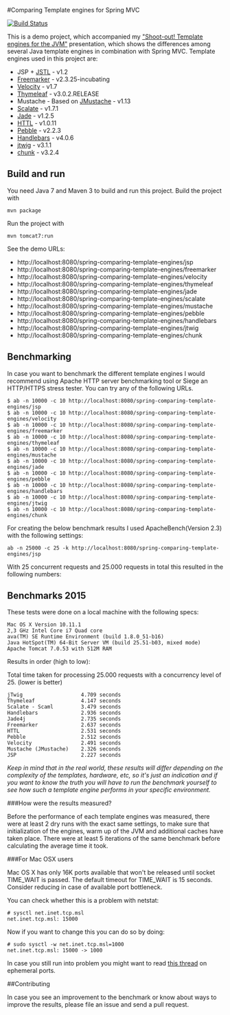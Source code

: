 #Comparing Template engines for Spring MVC

[![Build Status](https://travis-ci.org/jreijn/spring-comparing-template-engines.png?branch=master)](https://travis-ci.org/jreijn/spring-comparing-template-engines)

This is a demo project, which accompanied my ["Shoot-out! Template engines for the JVM"](http://www.slideshare.net/jreijn/comparing-templateenginesjvm) presentation, which shows the differences among several Java template engines in combination with Spring MVC. Template engines used in this project are:

* JSP + [JSTL](https://jstl.java.net/) - v1.2
* [Freemarker](http://www.freemarker.org/) - v2.3.25-incubating
* [Velocity](http://velocity.apache.org/) - v1.7
* [Thymeleaf](http://www.thymeleaf.org/) - v3.0.2.RELEASE
* Mustache - Based on [JMustache](https://github.com/samskivert/jmustache) - v1.13
* [Scalate](http://scalate.fusesource.org/)  - v1.7.1
* [Jade](https://github.com/neuland/jade4j) - v1.2.5
* [HTTL](http://httl.github.io/en/) - v1.0.11
* [Pebble](http://www.mitchellbosecke.com/pebble/home) - v2.2.3
* [Handlebars](https://github.com/jknack/handlebars.java) - v4.0.6
* [jtwig](https://github.com/jtwig/jtwig) - v3.1.1
* [chunk](https://github.com/tomj74/chunk-templates) - v3.2.4


## Build and run
You need Java 7 and Maven 3 to build and run this project.
Build the project with

    mvn package

Run the project with

    mvn tomcat7:run

See the demo URLs:

  - http://localhost:8080/spring-comparing-template-engines/jsp
  - http://localhost:8080/spring-comparing-template-engines/freemarker
  - http://localhost:8080/spring-comparing-template-engines/velocity
  - http://localhost:8080/spring-comparing-template-engines/thymeleaf
  - http://localhost:8080/spring-comparing-template-engines/jade
  - http://localhost:8080/spring-comparing-template-engines/scalate
  - http://localhost:8080/spring-comparing-template-engines/mustache
  - http://localhost:8080/spring-comparing-template-engines/pebble
  - http://localhost:8080/spring-comparing-template-engines/handlebars
  - http://localhost:8080/spring-comparing-template-engines/jtwig
  - http://localhost:8080/spring-comparing-template-engines/chunk

## Benchmarking

In case you want to benchmark the different template engines I would recommend using Apache HTTP server benchmarking tool or Siege an HTTP/HTTPS stress tester.
You can try any of the following URLs.

    $ ab -n 10000 -c 10 http://localhost:8080/spring-comparing-template-engines/jsp
    $ ab -n 10000 -c 10 http://localhost:8080/spring-comparing-template-engines/velocity
    $ ab -n 10000 -c 10 http://localhost:8080/spring-comparing-template-engines/freemarker
    $ ab -n 10000 -c 10 http://localhost:8080/spring-comparing-template-engines/thymeleaf
    $ ab -n 10000 -c 10 http://localhost:8080/spring-comparing-template-engines/mustache
    $ ab -n 10000 -c 10 http://localhost:8080/spring-comparing-template-engines/jade
    $ ab -n 10000 -c 10 http://localhost:8080/spring-comparing-template-engines/pebble
    $ ab -n 10000 -c 10 http://localhost:8080/spring-comparing-template-engines/handlebars
    $ ab -n 10000 -c 10 http://localhost:8080/spring-comparing-template-engines/jtwig
    $ ab -n 10000 -c 10 http://localhost:8080/spring-comparing-template-engines/chunk


For creating the below benchmark results I used ApacheBench(Version 2.3) with the following settings:

```
ab -n 25000 -c 25 -k http://localhost:8080/spring-comparing-template-engines/jsp
```
With 25 concurrent requests and 25.000 requests in total this resulted in the following numbers:


## Benchmarks 2015

These tests were done on a local machine with the following specs:

```
Mac OS X Version 10.11.1
2,3 GHz Intel Core i7 Quad core
ava(TM) SE Runtime Environment (build 1.8.0_51-b16)
Java HotSpot(TM) 64-Bit Server VM (build 25.51-b03, mixed mode)
Apache Tomcat 7.0.53 with 512M RAM
```

Results in order (high to low):

Total time taken for processing 25.000 requests with a concurrency level of 25. (lower is better)

```
jTwig                   4.709 seconds
Thymeleaf               4.147 seconds
Scalate - Scaml         3.479 seconds
Handlebars              2.936 seconds
Jade4j                  2.735 seconds
Freemarker              2.637 seconds
HTTL                    2.531 seconds
Pebble                  2.512 seconds
Velocity                2.491 seconds
Mustache (JMustache)    2.326 seconds
JSP                     2.227 seconds
```

*Keep in mind that in the real world, these results will differ depending on the complexity of the templates, hardware, etc, so it's just an indication and if you want to know the truth you will have to run the benchmark yourself to see how such a template engine performs in your specific environment.*

###How were the results measured?

Before the performance of each template engines was measured, there were at least 2 dry runs with the exact same settings, to make sure that initialization of the engines, warm up of the JVM and additional caches have taken place. There were at least 5 iterations of the same benchmark before calculating the average time it took.

###For Mac OSX users

Mac OS X has only 16K ports available that won't be released until socket
TIME_WAIT is passed. The default timeout for TIME_WAIT is 15 seconds.
Consider reducing in case of available port bottleneck.

You can check whether this is a problem with netstat:

    # sysctl net.inet.tcp.msl
    net.inet.tcp.msl: 15000

Now if you want to change this you can do so by doing:

    # sudo sysctl -w net.inet.tcp.msl=1000
    net.inet.tcp.msl: 15000 -> 1000

In case you still run into problem you might want to read [this thread](http://stackoverflow.com/questions/1216267/ab-program-freezes-after-lots-of-requests-why/1217100#1217100) on ephemeral ports.

##Contributing

In case you see an improvement to the benchmark or know about ways to improve the results, please file an issue and send a pull request.
